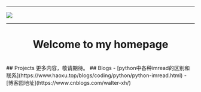 ***
![](https://www.haoxu.top/images/bkg-black.jpg)
***
# <center>Welcome to my homepage </center>

<br>
## Projects
更多内容，敬请期待。
## Blogs
- [python中各种imread的区别和联系](https://www.haoxu.top/blogs/coding/python/python-imread.html)
- [博客园地址](https://www.cnblogs.com/walter-xh/)